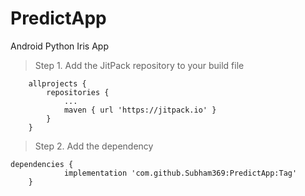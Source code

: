 # PredictApp
Android Python Iris App
> Step 1. Add the JitPack repository to your build file
```
	allprojects {
		repositories {
			...
			maven { url 'https://jitpack.io' }
		}
	}
```
>Step 2. Add the dependency
```
dependencies {
	        implementation 'com.github.Subham369:PredictApp:Tag'
	}
```
